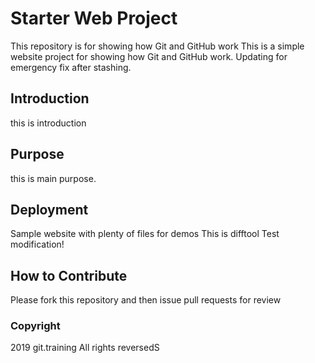 # Starter Web Project

This repository is for showing how Git and GitHub work
This is a simple website project for showing how Git and GitHub work.
Updating for emergency fix after stashing.

## Introduction
this is introduction
## Purpose
this is main purpose.

## Deployment
Sample website with plenty of files for demos
This is difftool Test modification!
## How to Contribute
Please fork this repository and then issue pull requests for review

### Copyright
2019 git.training All rights reversedS
